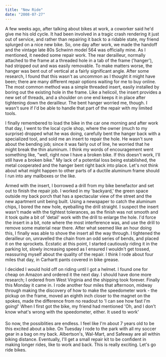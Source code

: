 ```yaml
---
title: "New Ride"
date: "2008-07-27"
---
```


A few weeks ago, after talking about bikes at work, a coworker said he'd give me his old cycle. It had been involved in a tragic crash rendering it just out of service, and rather than repairing it back to a ridable state, my friend splurged on a nice new bike. So, one day after work, we made the handoff and the vintage late 80s Schwinn model 564 was officially mine. As I mentioned, it needed some repair work. The rear derailleur, normally attached to the frame at a threaded hole in a tab of the frame ('hanger'), had stripped out and was easily removable. To make matters worse, the hanger was bent out of vertical at a fairly significant angle. After some research, I found that this wasn't as uncommon as I thought it might have been; there are many different repair options waiting for me to buy online. The most common method was a simple threaded insert, easily installed by boring out the existing hole in the frame. Like a helicoil, the insert provides a new set of threads, and a shoulder on one end keeps it in place after tightening down the derailleur. The bent hanger worried me, though. I wasn't sure if I'd be able to handle that part of the repair with my limited tools.

I finally remembered to load the bike in the car one morning and after work that day, I went to the local cycle shop, where the owner (much to my surprise) dropped what he was doing, carefully bent the hanger back with a specialized tool, and sold me an insert to repair the hole. He wasn't sure about the bending job; since it was fairly out of line, he worried that he might break the thin aluminum. I think my words of encouragement went something like, "well, right now I have a broken bike. If this doesn't work, I'll still have a broken bike." My lack of a potential loss being established, the metal cooperated and the hanger bent right back into place. Let's not think about what might happen to other parts of a ductile aluminum frame should I run into any mailboxes or the like.

Armed with the insert, I borrowed a drill from my bike benefactor and set out to finish the repair job. I worked in my 'backyard,' the green space outside my back porch that has a spectacular view of the street and the new apartment unit being built. Using a newspaper to catch the aluminum chips, I bored the new hole, eyeballing the drill straight. I suspect the insert wasn't made with the tightest tolerances, as the finish was not smooth and it took quite a bit of 'detail' work with the drill to enlarge the hole. I'd force the insert in a bit, note where the most interference was, and use the drill to remove some material near there. After what seemed like an hour doing this, I finally was able to shove the insert all the way through. I tightened the derailleur on, unravelled the chain from an odd series of bends, and placed it on the sprockets. Ecstatic at this point, I started cautiously riding it in the parking lot, slowly increasing speed as I ensured I wouldn't get tossed, reassuring myself about the quality of the repair. I think I rode about four miles that day, in Carhartt pants covered in bike grease.

I decided I would hold off on riding until I got a helmet. I found one for cheap on Amazon and ordered it the next day. I should have done more research; I ordered from West Virginia and the shipping took forever. Finally this Monday it came in. I rode another four miles that afternoon, midway through making the discovery of how to make the speedometer work - the pickup on the frame, moved an eighth inch closer to the magnet on the spokes, made the difference from no readout to 'I can see how fast I'm going!' When I first got the bike, my friend had mentioned 'Oh, and I don't know what's wrong with the speedometer, either. It used to work'

So now, the possiblities are endless. I feel like I'm about 7 years old to be this excited about a bike. On Tuesday I rode to the park with all my soccer gear in a bag on my back. Albertson's, Wal-Mart, and Safeway are all within biking distance. Eventually, I'll get a small repair kit to be confident in making longer rides, like to work and back. This is really exciting. Let's go ride bikes.
